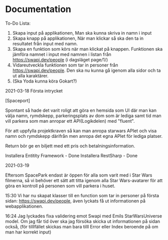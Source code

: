 # Documentation
To-Do Lista:
1. Skapa input på applikationen, Man ska kunna skriva in namn i input
2. Skapa knapp på applikationen, När man klickar så ska den ta in resultatet från input med namn.
3. Skapa en funktion som körs när man klickat på knappen. Funktionen ska jämföra namnet i input med namnen i listan från https://swapi.dev/people (i dagsläget page/1/)
4. Vidareutveckla funktionen som tar in personer från https://swapi.dev/people. Den ska nu kunna gå igenom alla sidor och ta ut alla karaktärer.
5. (Ska Yoda kunna köra Gokart?)

2021-03-18
Första intrycket

[Spaceport]

Spontant så hade det varit roligt att göra en hemsida som UI
där man kan välja namn, rymdskepp, parkeringsplats av dom som är lediga
samt tid man vill parkera som man anropar ett API(Logikdelen) med "fluent".

För att uppfylla projektkraven så kan man anropa starwars APIet och
visa namn och rymdskepp därifrån men anropa det egna APIet för
lediga platser.

Return bör ge en biljett med ett pris och betalningsinformation.

Installera Entitity Framework - Done
Installera RestSharp - Done


2021-03-19

Eftersom SpacePark endast är öppen för alla som varit med i Star Wars filmerna,
så vi behöver ett sätt att titta igenom alla Star Wars-avatarer för att göra en kontroll på personen som vill parkera i huset. 

15:30
Vi har nu skapat klasser till en function som tar in personer på första sidan: https://swapi.dev/people,
även lyckats få ut informationen på webapplikationen.


16:24
Jag lyckades fixa validering emot Swapi med Emils StarWarsUniverse model.
Om jag får tid över ska jag försöka skicka ut informationen på sidan också, (för tilllfället skickas man bara tilll Error eller Index beroende på om man har korrekt input)

